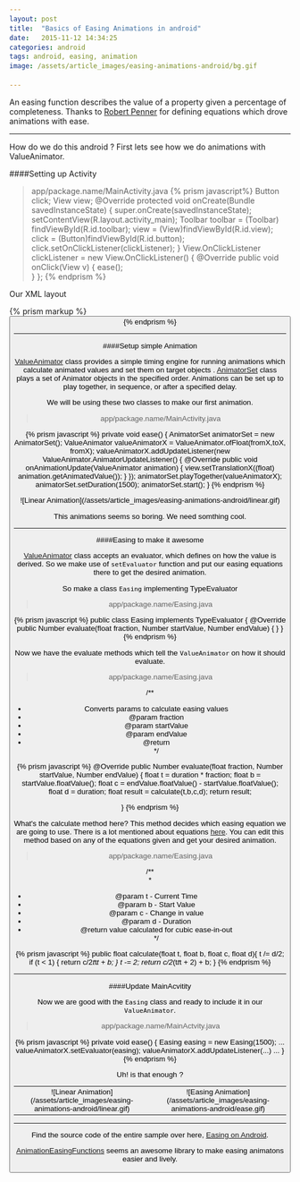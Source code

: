 ```yaml
---
layout: post
title:  "Basics of Easing Animations in android"
date:   2015-11-12 14:34:25
categories: android
tags: android, easing, animation
image: /assets/article_images/easing-animations-android/bg.gif

--- 
```


An easing function describes the value of a property given a percentage of completeness. Thanks to [Robert Penner][robertpenner] for defining equations which drove animations with ease. 

---

How do we do this android ? First lets see how we do animations with ValueAnimator.

####Setting up Activity


> app/package.name/MainActivity.java
{% prism javascript%}
Button click;
View view;
@Override
protected void onCreate(Bundle savedInstanceState) {
	super.onCreate(savedInstanceState);
	setContentView(R.layout.activity_main);
	Toolbar toolbar = (Toolbar) findViewById(R.id.toolbar);
	view = (View)findViewById(R.id.view);
	click = (Button)findViewById(R.id.button);
	click.setOnClickListener(clickListener);
}
View.OnClickListener clickListener = new View.OnClickListener() {
	@Override
	public void onClick(View v) {
    	ease();      
    }
};
{% endprism %}

Our XML layout

{% prism markup %}
<View
    android:id="@+id/view"
    android:layout_width="80dp"
    android:layout_height="80dp"
    android:background="@android:color/holo_blue_bright"/>
<Button
    android:id="@+id/button"
    android:text="Click"
    android:layout_width="match_parent"
    android:layout_alignParentBottom="true"
    android:layout_height="60dp"/>
{% endprism %}

---

####Setup simple Animation

[ValueAnimator][valueanimator] class provides a simple timing engine for running animations which calculate animated values and set them on target objects .
[AnimatorSet][animatorset] class plays a set of Animator objects in the specified order. Animations can be set up to play together, in sequence, or after a specified delay.

We will be using these two classes to make our first animation.
> app/package.name/MainActivity.java

{% prism javascript %}
private void ease() {
	AnimatorSet animatorSet = new AnimatorSet();
	ValueAnimator valueAnimatorX = ValueAnimator.ofFloat(fromX,toX, fromX);
	valueAnimatorX.addUpdateListener(new ValueAnimator.AnimatorUpdateListener() {
		@Override
		public void onAnimationUpdate(ValueAnimator animation) {
			view.setTranslationX((float) animation.getAnimatedValue());
		}
	});
	animatorSet.playTogether(valueAnimatorX);
	animatorSet.setDuration(1500);
	animatorSet.start();
}
{% endprism %}

<center> ![Linear Animation](/assets/article_images/easing-animations-android/linear.gif)</center>


This animations seems so boring. We need somthing cool.

---

####Easing to make it awesome

[ValueAnimator][valueanimator] class accepts an evaluator, which defines on how the value is derived. So we make use of `setEvaluator` function and put our easing equations there to get the desired animation.

So make a class `Easing` implementing TypeEvaluator
> app/package.name/Easing.java

{% prism javascript %}
public class Easing implements TypeEvaluator<Number> {
	@Override
    public Number evaluate(float fraction, Number startValue, Number endValue) {
    }
}
{% endprism %}

Now we have the evaluate methods which tell the `ValueAnimator` on how it should evaluate.
> app/package.name/Easing.java

/**   <br>
* Converts params to calculate easing values<br>
* @param fraction<br>
* @param startValue<br>
* @param endValue<br>
* @return<br>
*/<br>

{% prism javascript %}
@Override
public Number evaluate(float fraction, Number startValue, Number endValue) {
	float t = duration * fraction;
	float b = startValue.floatValue();
	float c = endValue.floatValue() - startValue.floatValue();
	float d = duration;
	float result = calculate(t,b,c,d);
	return result;

}
{% endprism %}


What's the calculate method here? 
This method decides which easing equation we are going to use. There is a lot mentioned about equations [here][gizma-easing-equations]. You can edit this method based on any of the equations given and get your desired animation.
> app/package.name/Easing.java

/**<br>
*<br>
* @param t - Current Time<br>
* @param b - Start Value<br>
* @param c - Change in value<br>
* @param d - Duration<br>
* @return value calculated for cubic ease-in-out<br>
*/<br>

{% prism javascript %}
public float calculate(float t, float b, float c, float d){
	t /= d/2;
	if (t < 1) {
		return c/2*t*t*t + b;
	}
	t -= 2;
	return c/2*(t*t*t + 2) + b;
}
{% endprism %}

---

####Update MainAcvitity

Now we are good with the `Easing` class and ready to include it in our `ValueAnimator`.
> app/package.name/MainActvity.java

{% prism javascript %}
private void ease() {
	Easing easing = new Easing(1500);
	...
	valueAnimatorX.setEvaluator(easing);
	valueAnimatorX.addUpdateListener(...)
	...
}
{% endprism %}

Uh! is that enough ? 
<table>
	<tr>
	<td>
		<center> ![Linear Animation](/assets/article_images/easing-animations-android/linear.gif)</center>
	</td>
	<td>
		<center> ![Easing Animation](/assets/article_images/easing-animations-android/ease.gif)</center>
	</td>
	</tr>
</table>


---

Find the source code of the entire sample over here, [Easing on Android][easing-android].

[AnimationEasingFunctions][easing-library] seems an awesome library to make easing animatons easier and lively.


[robertpenner]:https://www.linkedin.com/in/robertpenner
[valueanimator]:http://developer.android.com/reference/android/animation/ValueAnimator.html
[animatorset]:http://developer.android.com/reference/android/animation/AnimatorSet.html
[gizma-easing-equations]:http://gizma.com/easing/
[easing-android]:https://github.com/shrikanthkr/SimpleEasingAndroid
[easing-library]:https://github.com/daimajia/AnimationEasingFunctions
